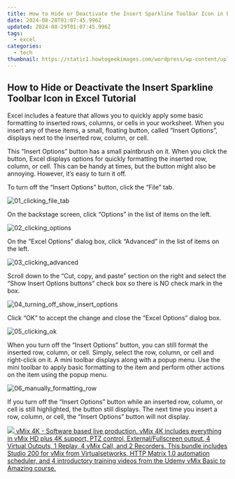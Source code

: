 ```yaml
---
title: How to Hide or Deactivate the Insert Sparkline Toolbar Icon in Excel Tutorial
date: 2024-08-28T01:07:45.996Z
updated: 2024-08-29T01:07:45.996Z
tags:
  - excel
categories:
  - tech
thumbnail: https://static1.howtogeekimages.com/wordpress/wp-content/uploads/2015/07/00_lead_image_insert_options_button.png
---
```


## How to Hide or Deactivate the Insert Sparkline Toolbar Icon in Excel Tutorial

Excel includes a feature that allows you to quickly apply some basic formatting to inserted rows, columns, or cells in your worksheet. When you insert any of these items, a small, floating button, called “Insert Options”, displays next to the inserted row, column, or cell.

 This “Insert Options” button has a small paintbrush on it. When you click the button, Excel displays options for quickly formatting the inserted row, column, or cell. This can be handy at times, but the button might also be annoying. However, it’s easy to turn it off.

 To turn off the “Insert Options” button, click the “File” tab.

![01_clicking_file_tab](https://static1.howtogeekimages.com/wordpress/wp-content/uploads/2015/07/01_clicking_file_tab3.png) 

 On the backstage screen, click “Options” in the list of items on the left.

![02_clicking_options](https://static1.howtogeekimages.com/wordpress/wp-content/uploads/2015/07/02_clicking_options2.png) 

 On the “Excel Options” dialog box, click “Advanced” in the list of items on the left.

![03_clicking_advanced](https://static1.howtogeekimages.com/wordpress/wp-content/uploads/2015/07/03_clicking_advanced1.png) 

 Scroll down to the “Cut, copy, and paste” section on the right and select the “Show Insert Options buttons” check box so there is NO check mark in the box.

![04_turning_off_show_insert_options](https://static1.howtogeekimages.com/wordpress/wp-content/uploads/2015/07/04_turning_off_show_insert_options.png) 

 Click “OK” to accept the change and close the “Excel Options” dialog box.

![05_clicking_ok](https://static1.howtogeekimages.com/wordpress/wp-content/uploads/2015/07/05_clicking_ok.png) 

 When you turn off the “Insert Options” button, you can still format the inserted row, column, or cell. Simply, select the row, column, or cell and right-click on it. A mini toolbar displays along with a popup menu. Use the mini toolbar to apply basic formatting to the item and perform other actions on the item using the popup menu.

![06_manually_formatting_row](https://static1.howtogeekimages.com/wordpress/wp-content/uploads/2015/07/06_manually_formatting_row.png) 

 If you turn off the “Insert Options” button while an inserted row, column, or cell is still highlighted, the button still displays. The next time you insert a row, column, or cell, the “Insert Options” button will not display.

<ins class="adsbygoogle"
     style="display:block"
     data-ad-format="autorelaxed"
     data-ad-client="ca-pub-7571918770474297"
     data-ad-slot="1223367746"></ins>



<ins class="adsbygoogle"
     style="display:block"
     data-ad-client="ca-pub-7571918770474297"
     data-ad-slot="8358498916"
     data-ad-format="auto"
     data-full-width-responsive="true"></ins>



<!-- affiliate ads begin -->
<a href="https://secure.2checkout.com/order/checkout.php?PRODS=30901369&QTY=1&AFFILIATE=108875&CART=1"> <img src="https://secure.avangate.com/images/merchant/ce9a6fb2becc2d235e62b125e9260102/products/1_copy_vMixCallScreenshot1-large.jpg" border="0"> vMix 4K - Software based live production. vMix 4K includes everything in vMix HD plus 4K support, PTZ control, External/Fullscreen output, 4 Virtual Outputs, 1 Replay, 4 vMix Call, and 2 Recorders. 
This bundle includes Studio 200 for vMix from Virtualsetworks, HTTP Matrix 1.0 automation scheduler, and 4 introductory training videos from the Udemy vMix Basic to Amazing course. </a>
<!-- affiliate ads end -->